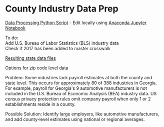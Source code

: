 # County Industry Data Prep  

[Data Processing Python Script](https://github.com/modelearth/community-data/blob/master/process/python/us_econ.ipynb) - Edit locally using [Anaconda Jupyter Notebook](https://jupyter.org/install)  

To do:  
Add U.S. Bureau of Labor Statistics (BLS) industry data  
Check if 2017 has been added to master crosswalk  

[Resulting state data files](https://github.com/modelearth/community-data/tree/master/us/state)   

[Options for zip code level data](../../../community/industries/)

Problem: Some industries lack payroll estimates at both the county and state level.  This occurs for approximately 80 of 388 industries in Georgia. For example, payroll for Georgia's 9 automotive manufacturers is not included in the U.S. Bureau of Economic Analysis (BEA) industry data. US census privacy protection rules omit company payroll when only 1 or 2 establishments reside in a county.   

Possible Solution: Identify large employers, like automotive manufacturers, and add county-level estimates using national or regional averages.  

